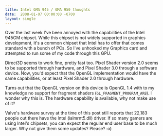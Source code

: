 ```yaml
---
title: Intel GMA 945 / GMA 950 thoughts
date:  2008-01-07 00:00:00 -0700
layout: single
---
```


Over the last week I've been annoyed with the capabilities of the Intel 945GM chipset. While this chipset is not widely supported in graphics development, it's a common chipset that Intel has to offer that comes standard with a bunch of PCs. So I've unhooked my Graphics card and attempted to run some of my code through this GPU.

Direct3D seems to work fine, pretty fast too. Pixel Shader version 2.0 seems to be supported through hardware, and Pixel Shader 3.0 through a software device. Now, you'd expect that the OpenGL implementation would have the same capabilities, or at least Pixel Shader 2.0 through hardware.

Turns out that the OpenGL version on this device is OpenGL 1.4 with to my knowledge no support for fragment shaders (`GL_FRAGMENT_PROGRAM_ARB`). I wonder why this is. The hardware capability is available, why not make use of it?

Valve's hardware survey at the time of this post still reports that 22,183 people out there have the Intel (ialmrnt5.dll) driver. If so many gamers are using Intel's chipsets, you can expect the regular end user base to be much larger. Why not give them some updates? Please? :o)
